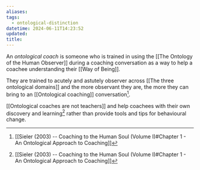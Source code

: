 ```yaml
---
aliases: 
tags:
  - ontological-distinction
datetime: 2024-06-11T14:23:52
updated: 
title: 
---
```

An *ontological coach* is someone who is trained in using the [[The Ontology of the Human Observer]] during a coaching conversation as a way to help a coachee understanding their [[Way of Being]]. 

They are trained to acutely and astutely observer across [[The three ontological domains]] and the more observant they are, the more they can bring to an [[Ontological coaching]] conversation[^1].

[[Ontological coaches are not teachers]] and help coachees with their own discovery and learning[^1] rather than provide tools and tips for behavioural change. 

[^1]: [[Sieler (2003) -- Coaching to the Human Soul (Volume I)#Chapter 1 - An Ontological Approach to Coaching]]